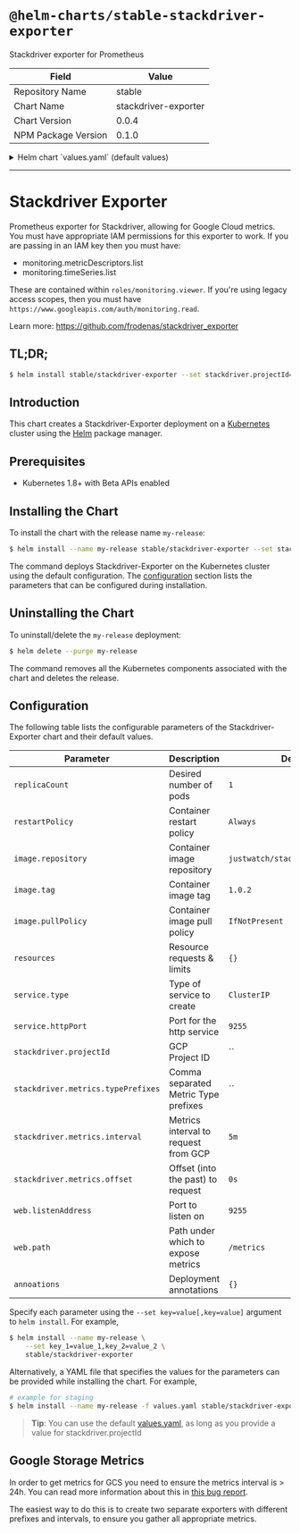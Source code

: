 # `@helm-charts/stable-stackdriver-exporter`

Stackdriver exporter for Prometheus

| Field               | Value                |
| ------------------- | -------------------- |
| Repository Name     | stable               |
| Chart Name          | stackdriver-exporter |
| Chart Version       | 0.0.4                |
| NPM Package Version | 0.1.0                |

<details>

<summary>Helm chart `values.yaml` (default values)</summary>

```yaml
# Number of exporters to run
replicaCount: 1

# Restart policy for container
restartPolicy: Always

image:
  repository: frodenas/stackdriver-exporter
  tag: v0.5.1
  pullPolicy: IfNotPresent

resources:
  {}
  # requests:
  #   cpu: 100m
  #   memory: 128Mi
  # limits:
  #   cpu: 100m
  #   memory: 128Mi

service:
  type: ClusterIP
  httpPort: 9255
  annotations: {}

stackdriver:
  # The Google Project ID to gather metrics for
  projectId: 'FALSE'
  metrics:
    # The prefixes to gather metrics for, we default to just CPU metrics.
    typePrefixes: 'compute.googleapis.com/instance/cpu'
    # The frequency to request
    interval: '5m'
    # How far into the past to offset
    offset: '0s'

web:
  # Port to listen on
  listenAddress: ':9255'
  # Path under which to expose metrics.
  path: /metrics

annotations: {}
```

</details>

---

# Stackdriver Exporter

Prometheus exporter for Stackdriver, allowing for Google Cloud metrics. You
must have appropriate IAM permissions for this exporter to work. If you
are passing in an IAM key then you must have:

- monitoring.metricDescriptors.list
- monitoring.timeSeries.list

These are contained within `roles/monitoring.viewer`. If you're using legacy
access scopes, then you must have
`https://www.googleapis.com/auth/monitoring.read`.

Learn more: https://github.com/frodenas/stackdriver_exporter

## TL;DR;

```bash
$ helm install stable/stackdriver-exporter --set stackdriver.projectId=google-project-name
```

## Introduction

This chart creates a Stackdriver-Exporter deployment on a
[Kubernetes](http://kubernetes.io) cluster using the [Helm](https://helm.sh)
package manager.

## Prerequisites

- Kubernetes 1.8+ with Beta APIs enabled

## Installing the Chart

To install the chart with the release name `my-release`:

```bash
$ helm install --name my-release stable/stackdriver-exporter --set stackdriver.projectId=google-project-name
```

The command deploys Stackdriver-Exporter on the Kubernetes cluster using the
default configuration. The [configuration](#configuration) section lists the
parameters that can be configured during installation.

## Uninstalling the Chart

To uninstall/delete the `my-release` deployment:

```bash
$ helm delete --purge my-release
```

The command removes all the Kubernetes components associated with the chart and
deletes the release.

## Configuration

The following table lists the configurable parameters of the
Stackdriver-Exporter chart and their default values.

| Parameter                          | Description                          | Default                          |
| ---------------------------------- | ------------------------------------ | -------------------------------- |
| `replicaCount`                     | Desired number of pods               | `1`                              |
| `restartPolicy`                    | Container restart policy             | `Always`                         |
| `image.repository`                 | Container image repository           | `justwatch/stackdriver_exporter` |
| `image.tag`                        | Container image tag                  | `1.0.2`                          |
| `image.pullPolicy`                 | Container image pull policy          | `IfNotPresent`                   |
| `resources`                        | Resource requests & limits           | `{}`                             |
| `service.type`                     | Type of service to create            | `ClusterIP`                      |
| `service.httpPort`                 | Port for the http service            | `9255`                           |
| `stackdriver.projectId`            | GCP Project ID                       | ``                               |
| `stackdriver.metrics.typePrefixes` | Comma separated Metric Type prefixes | ``                               |
| `stackdriver.metrics.interval`     | Metrics interval to request from GCP | `5m`                             |
| `stackdriver.metrics.offset`       | Offset (into the past) to request    | `0s`                             |
| `web.listenAddress`                | Port to listen on                    | `9255`                           |
| `web.path`                         | Path under which to expose metrics   | `/metrics`                       |
| `annoations`                       | Deployment annotations               | `{}`                             |

Specify each parameter using the `--set key=value[,key=value]` argument to
`helm install`. For example,

```bash
$ helm install --name my-release \
    --set key_1=value_1,key_2=value_2 \
    stable/stackdriver-exporter
```

Alternatively, a YAML file that specifies the values for the parameters can be
provided while installing the chart. For example,

```bash
# example for staging
$ helm install --name my-release -f values.yaml stable/stackdriver-exporter
```

> **Tip**: You can use the default [values.yaml](values.yaml), as long as you provide a value for stackdriver.projectId

## Google Storage Metrics

In order to get metrics for GCS you need to ensure the metrics interval is >
24h. You can read more information about this in [this bug
report](https://github.com/frodenas/stackdriver_exporter/issues/14).

The easiest way to do this is to create two separate exporters with different
prefixes and intervals, to ensure you gather all appropriate metrics.
